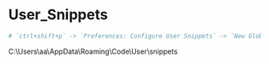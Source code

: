 # User_Snippets

```sh
# `ctrl+shift+p` -> `Preferences: Configure User Snippets` -> `New Global Snippets file...`
```

C:\Users\aa\AppData\Roaming\Code\User\snippets
